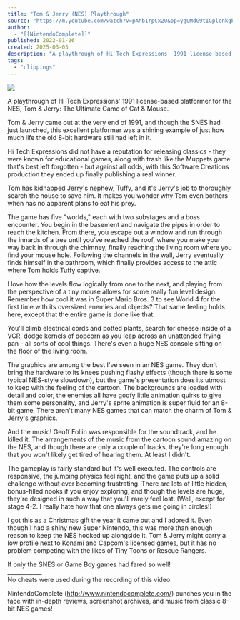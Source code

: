 ```yaml
---
title: "Tom & Jerry (NES) Playthrough"
source: "https://m.youtube.com/watch?v=pAhb1rpCx2U&pp=ygUMdG9tIGplcnkgbmVz"
author:
  - "[[NintendoComplete]]"
published: 2022-01-26
created: 2025-03-03
description: "A playthrough of Hi Tech Expressions' 1991 license-based platformer for the NES, Tom & Jerry: The Ultimate Game of Cat & Mouse.Tom & Jerry came out at the very end of 1991, and though the SNES had j"
tags:
  - "clippings"
---
```

![](https://www.youtube.com/watch?v=pAhb1rpCx2U)  

A playthrough of Hi Tech Expressions' 1991 license-based platformer for the NES, Tom & Jerry: The Ultimate Game of Cat & Mouse.  
  
Tom & Jerry came out at the very end of 1991, and though the SNES had just launched, this excellent platformer was a shining example of just how much life the old 8-bit hardware still had left in it.  
  
Hi Tech Expressions did not have a reputation for releasing classics - they were known for educational games, along with trash like the Muppets game that's best left forgotten - but against all odds, with this Software Creations production they ended up finally publishing a real winner.  
  
Tom has kidnapped Jerry's nephew, Tuffy, and it's Jerry's job to thoroughly search the house to save him. It makes you wonder why Tom even bothers when has no apparent plans to eat his prey.  
  
The game has five "worlds," each with two substages and a boss encounter. You begin in the basement and navigate the pipes in order to reach the kitchen. From there, you escape out a window and run through the innards of a tree until you've reached the roof, where you make your way back in through the chimney, finally reaching the living room where you find your mouse hole. Following the channels in the wall, Jerry eventually finds himself in the bathroom, which finally provides access to the attic where Tom holds Tuffy captive.  
  
I love how the levels flow logically from one to the next, and playing from the perspective of a tiny mouse allows for some really fun level design. Remember how cool it was in Super Mario Bros. 3 to see World 4 for the first time with its oversized enemies and objects? That same feeling holds here, except that the entire game is done like that.  
  
You'll climb electrical cords and potted plants, search for cheese inside of a VCR, dodge kernels of popcorn as you leap across an unattended frying pan - all sorts of cool things. There's even a huge NES console sitting on the floor of the living room.  
  
The graphics are among the best I've seen in an NES game. They don't bring the hardware to its knees pushing flashy effects (though there is some typical NES-style slowdown), but the game's presentation does its utmost to keep with the feeling of the cartoon. The backgrounds are loaded with detail and color, the enemies all have goofy little animation quirks to give them some personality, and Jerry's sprite animation is super fluid for an 8-bit game. There aren't many NES games that can match the charm of Tom & Jerry's graphics.  
  
And the music! Geoff Follin was responsible for the soundtrack, and he killed it. The arrangements of the music from the cartoon sound amazing on the NES, and though there are only a couple of tracks, they're long enough that you won't likely get tired of hearing them. At least I didn't.  
  
The gameplay is fairly standard but it's well executed. The controls are responsive, the jumping physics feel right, and the game puts up a solid challenge without ever becoming frustrating. There are lots of little hidden, bonus-filled nooks if you enjoy exploring, and though the levels are huge, they're designed in such a way that you'll rarely feel lost. (Well, except for stage 4-2. I really hate how that one always gets me going in circles!)  
  
I got this as a Christmas gift the year it came out and I adored it. Even though I had a shiny new Super Nintendo, this was more than enough reason to keep the NES hooked up alongside it. Tom & Jerry might carry a low profile next to Konami and Capcom's licensed games, but it has no problem competing with the likes of Tiny Toons or Rescue Rangers.  
  
If only the SNES or Game Boy games had fared so well!  
\_\_\_\_\_\_\_\_\_\_\_\_  
No cheats were used during the recording of this video.  
  
NintendoComplete (http://www.nintendocomplete.com/) punches you in the face with in-depth reviews, screenshot archives, and music from classic 8-bit NES games!
